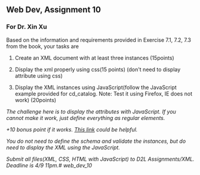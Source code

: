 ## Web Dev, Assignment 10
### For Dr. Xin Xu

Based on the information and requirements provided in Exercise 7.1, 7.2, 7.3 from the book, your tasks are

1. Create an XML document with at least three instances (15points)

2. Display the xml properly using css(15 points) (don't need to display attribute using css)

3. Display the XML instances using JavaScript(follow the JavaScript example provided for cd_catalog. Note: Test it using Firefox, IE does not work) (20points)

*The challenge here is to display the attributes with JavaScript.  If you cannot make it work, just define everything as regular elements.*

*+10 bonus point if it works. [This link](https://www.w3schools.com/xml/met_element_getattribute.asp) could be helpful.*

*You do not need to define the schema and validate the instances, but do need to display the XML using the JavaScript.*

*Submit all files(XML, CSS, HTML with JavaScript) to D2L Assignments/XML. Deadline is 4/9 11pm.# web_dev_10*
